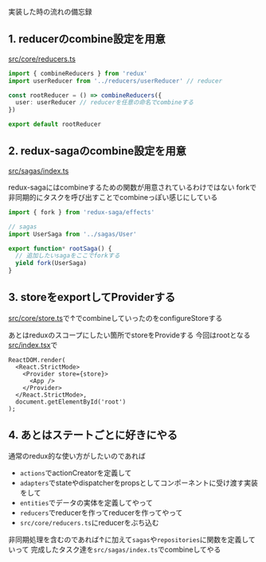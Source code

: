 実装した時の流れの備忘録

## 1. reducerのcombine設定を用意

[src/core/reducers.ts](../src/core/reducers.ts)

```ts
import { combineReducers } from 'redux'
import userReducer from '../reducers/userReducer' // reducer

const rootReducer = () => combineReducers({
  user: userReducer // reducerを任意の命名でcombineする
})

export default rootReducer
```

## 2. redux-sagaのcombine設定を用意

[src/sagas/index.ts](../src/sagas/index.ts)

redux-sagaにはcombineするための関数が用意されているわけではない
forkで非同期的にタスクを呼び出すことでcombineっぽい感じにしている

```ts
import { fork } from 'redux-saga/effects'

// sagas
import UserSaga from '../sagas/User'

export function* rootSaga() {
  // 追加したいsagaをここでforkする
  yield fork(UserSaga)
}
```

## 3. storeをexportしてProviderする

[src/core/store.ts](../src/core/store.ts)で↑でcombineしていったのをconfigureStoreする

あとはreduxのスコープにしたい箇所でstoreをProvideする
今回はrootとなる[src/index.tsx](../src/index.tsx)で

```tsx
ReactDOM.render(
  <React.StrictMode>
    <Provider store={store}>
      <App />
    </Provider>
  </React.StrictMode>,
  document.getElementById('root')
);
```

## 4. あとはステートごとに好きにやる

通常のredux的な使い方がしたいのであれば
- `actions`でactionCreatorを定義して
- `adapters`でstateやdispatcherをpropsとしてコンポーネントに受け渡す実装をして
- `entities`でデータの実体を定義してやって
- `reducers`でreducerを作ってreducerを作ってやって
- `src/core/reducers.ts`にreducerをぶち込む

非同期処理を含むのであれば↑に加えて`sagas`や`repositories`に関数を定義していって
完成したタスク達を`src/sagas/index.ts`でcombineしてやる
